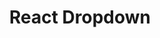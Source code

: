 ---
path: "/devcomponent/react-dropdown"
subnav: "3/React/React/10"
lang: "fr"
title: "React Dropdown"
---